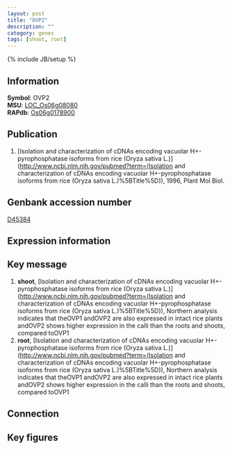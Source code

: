 ```yaml
---
layout: post
title: "OVP2"
description: ""
category: genes
tags: [shoot, root]
---
```

{% include JB/setup %}

## Information
__Symbol__: OVP2  
__MSU__: [LOC_Os06g08080](http://rice.plantbiology.msu.edu/cgi-bin/ORF_infopage.cgi?orf=LOC_Os06g08080)  
__RAPdb__: [Os06g0178900](http://rapdb.dna.affrc.go.jp/viewer/gbrowse_details/irgsp1?name=Os06g0178900)  

## Publication
1. [Isolation and characterization of cDNAs encoding vacuolar H+-pyrophosphatase isoforms from rice (Oryza sativa L.)](http://www.ncbi.nlm.nih.gov/pubmed?term=(Isolation and characterization of cDNAs encoding vacuolar H+-pyrophosphatase isoforms from rice (Oryza sativa L.)%5BTitle%5D)), 1996, Plant Mol Biol.

## Genbank accession number
[D45384](http://www.ncbi.nlm.nih.gov/nuccore/D45384)

## Expression information

## Key message
1. __shoot__, [Isolation and characterization of cDNAs encoding vacuolar H+-pyrophosphatase isoforms from rice (Oryza sativa L.)](http://www.ncbi.nlm.nih.gov/pubmed?term=(Isolation and characterization of cDNAs encoding vacuolar H+-pyrophosphatase isoforms from rice (Oryza sativa L.)%5BTitle%5D)),  Northern analysis indicates that theOVP1 andOVP2 are also expressed in intact rice plants andOVP2 shows higher expression in the calli than the roots and shoots, compared toOVP1
2. __root__, [Isolation and characterization of cDNAs encoding vacuolar H+-pyrophosphatase isoforms from rice (Oryza sativa L.)](http://www.ncbi.nlm.nih.gov/pubmed?term=(Isolation and characterization of cDNAs encoding vacuolar H+-pyrophosphatase isoforms from rice (Oryza sativa L.)%5BTitle%5D)),  Northern analysis indicates that theOVP1 andOVP2 are also expressed in intact rice plants andOVP2 shows higher expression in the calli than the roots and shoots, compared toOVP1

## Connection

## Key figures


